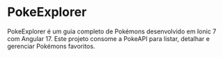 # PokeExplorer
PokeExplorer é um guia completo de Pokémons desenvolvido em Ionic 7 com Angular 17. Este projeto consome a PokeAPI para listar, detalhar e gerenciar Pokémons favoritos.
